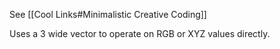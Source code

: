 See [[Cool Links#Minimalistic Creative Coding]]

Uses a 3 wide vector to operate on RGB or XYZ values directly.